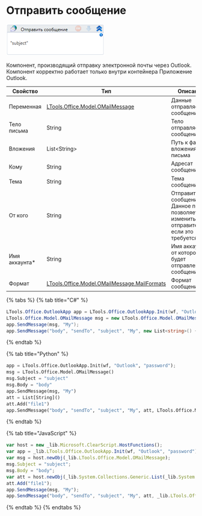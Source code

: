 # Отправить сообщение

![](<../../../.gitbook/assets/image (73).png>)

Компонент, производящий отправку электронной почты через Outlook. Компонент корректно работает только внутри контейнера Приложение Outlook.

| Свойство       | Тип                                                                                   | Описание                                             |
| -------------- | ------------------------------------------------------------------------------------- | ---------------------------------------------------- |
| Переменная     | [LTools.Office.Model.OMailMessage](../els\_mail/datatypes/omailmessage.md)            | Данные отправляемого сообщения                       |
| Тело письма    | String                                                                                | Тело отправляемого сообщения                         |
| Вложения       | List\<String>                                                                         | Путь к файлу вложения письма                         |
| Кому           | String                                                                                | Адресат сообщения                                    |
| Тема           | String                                                                                | Тема сообщения                                       |
| От кого       | String                                                                     | Отправитель сообщения. Данное поле позволяет изменить отправителя, если это требуется           |
| Имя аккаунта\* | String                                                                                | Имя аккаунта, от которого будет отправлено сообщение |
| Формат         | [LTools.Office.Model.OMailMessage.MailFormats](../els\_mail/datatypes/mailformats.md) | Формат сообщения                                     |

{% tabs %}
{% tab title="C#" %}
```csharp
LTools.Office.OutlookApp app = LTools.Office.OutlookApp.Init(wf, "Outlook", "password");
LTools.Office.Model.OMailMessage msg = new LTools.Office.Model.OMailMessage() { Subject = "subject", Body = "body" };
app.SendMessage(msg, "My");
app.SendMessage("body", "sendTo", "subject", "My", new List<string>() { "file1" }, LTools.Office.Model.OMailMessage.MailFormats.HTML);
```
{% endtab %}

{% tab title="Python" %}
```python
app = LTools.Office.OutlookApp.Init(wf, "Outlook", "password");
msg = LTools.Office.Model.OMailMessage() 
msg.Subject = "subject"
msg.Body = "body"
app.SendMessage(msg, "My")
att = List[String]()
att.Add("file1")
app.SendMessage("body", "sendTo", "subject", "My", att, LTools.Office.Model.OMailMessage.MailFormats.HTML)
```
{% endtab %}

{% tab title="JavaScript" %}
```javascript
var host = new _lib.Microsoft.ClearScript.HostFunctions();
var app = _lib.LTools.Office.OutlookApp.Init(wf, "Outlook", "password");
var msg = host.newObj(_lib.LTools.Office.Model.OMailMessage); 
msg.Subject = "subject";
msg.Body = "body";
var att = host.newObj(_lib.System.Collections.Generic.List(_lib.System.String));
att.Add("file1");
app.SendMessage(msg, "My");
app.SendMessage("body", "sendTo", "subject", "My", att, _lib.LTools.Office.Model.OMailMessage.MailFormats.HTML);
```
{% endtab %}
{% endtabs %}



